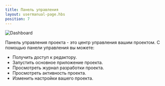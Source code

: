 ```yaml
---
title: Панель управления
layout: usermanual-page.hbs
position: 7
---
```


![Dashboard][1]

Панель управления проекта - это центр управления вашим проектом. С помощью панели управления вы можете:

* Получить доступ к редактору.
* Запустить основное приложение проекта.
* Просмотреть журнал разработки проекта.
* Просмотреть активность проекта.
* Изменить настройки вашего проекта.

[1]: /images/platform/dashboard.png
